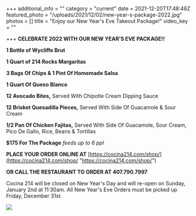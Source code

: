 +++
additional_info = ""
category = "current"
date = 2021-12-20T17:48:48Z
featured_photo = "/uploads/2021/12/02/new-year-s-package-2022.jpg"
photos = []
title = "Enjoy our New Year's Eve Takeout Package!"
video_key = ""

+++
**CELEBRATE 2022 WITH OUR NEW YEAR’S EVE PACKAGE!!**

**1 Bottle of Wycliffe Brut**

**1 Quart of 214 Rocks Margaritas**

**3 Bags Of Chips & 1 Pint Of Homemade Salsa**

**1 Quart Of Queso Blanco**

**12 Avocado Bites,** Served With Chipotle Cream Dipping Sauce

**12 Brisket Quesadilla Pieces,** Served With Side Of Guacamole & Sour Cream

**1/2 Pan Of Chicken Fajitas,** Served With Side Of Guacamole, Sour Cream, Pico De Gallo, Rice, Beans & Tortillas

**$175 For The Package** _feeds up to 6 ppl_

**PLACE YOUR ORDER ONLINE AT** [https://cocina214.com/shop/](https://cocina214.com/shop/ "https://cocina214.com/shop/")

**OR CALL THE RESTAURANT TO ORDER AT 407.790.7997**

Cocina 214 will be closed on New Year's Day and will re-open on Sunday, January 2nd at 11:30am. All New Year's Eve Orders must be picked up Friday, December 31st.

![](/uploads/2021/12/02/new-year-s-package-2022.jpg)